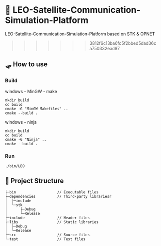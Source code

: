 # 🌟 LEO-Satellite-Communication-Simulation-Platform
LEO-Satellite-Communication-Simulation-Platform based on STK &amp; OPNET
>>>>>>> 3812f6c13ba6fc5f2bbed5dad36ca750332ead87

## 🛷 How to use

### Build
windows - MinGW - make
```terminal
mkdir build
cd build
cmake -G "MinGW Makefiles" ..
cmake --build .
```

windows - ninja
```terminal
mkdir build
cd build
cmake -G "Ninja" ..
cmake --build .
```

### Run

```terminal
./bin/LEO
```

## 🎄 Project Structure

```terminal
├─bin                   // Executable files
├─dependencies          // Third-party librariesr
│  ├─include
│  └─stk
│      ├─Debug
│      └─Release
├─include               // Header files
├─libs                  // Static libraries
│  ├─Debug
│  └─Release
├─src                   // Source files
└─test                  // Test files
```